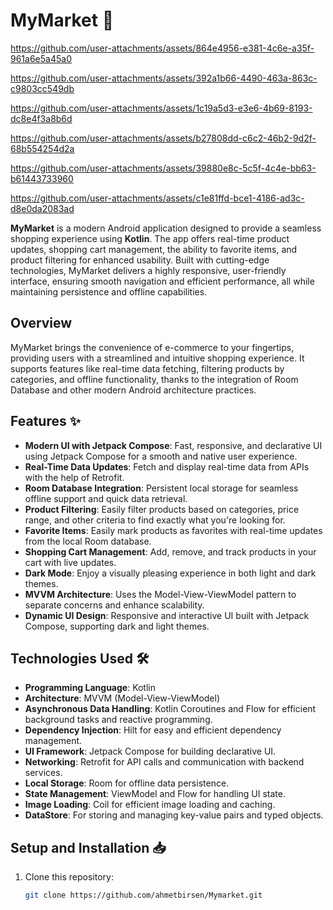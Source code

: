 # MyMarket 🛒

https://github.com/user-attachments/assets/864e4956-e381-4c6e-a35f-961a6e5a45a0

https://github.com/user-attachments/assets/392a1b66-4490-463a-863c-c9803cc549db

https://github.com/user-attachments/assets/1c19a5d3-e3e6-4b69-8193-dc8e4f3a8b6d

https://github.com/user-attachments/assets/b27808dd-c6c2-46b2-9d2f-68b554254d2a

https://github.com/user-attachments/assets/39880e8c-5c5f-4c4e-bb63-b61443733960

https://github.com/user-attachments/assets/c1e81ffd-bce1-4186-ad3c-d8e0da2083ad

**MyMarket** is a modern Android application designed to provide a seamless shopping experience using **Kotlin**. The app offers real-time product updates, shopping cart management, the ability to favorite items, and product filtering for enhanced usability. Built with cutting-edge technologies, MyMarket delivers a highly responsive, user-friendly interface, ensuring smooth navigation and efficient performance, all while maintaining persistence and offline capabilities.

## Overview

MyMarket brings the convenience of e-commerce to your fingertips, providing users with a streamlined and intuitive shopping experience. It supports features like real-time data fetching, filtering products by categories, and offline functionality, thanks to the integration of Room Database and other modern Android architecture practices.

## Features ✨

- **Modern UI with Jetpack Compose**: Fast, responsive, and declarative UI using Jetpack Compose for a smooth and native user experience.
- **Real-Time Data Updates**: Fetch and display real-time data from APIs with the help of Retrofit.
- **Room Database Integration**: Persistent local storage for seamless offline support and quick data retrieval.
- **Product Filtering**: Easily filter products based on categories, price range, and other criteria to find exactly what you're looking for.
- **Favorite Items**: Easily mark products as favorites with real-time updates from the local Room database.
- **Shopping Cart Management**: Add, remove, and track products in your cart with live updates.
- **Dark Mode**: Enjoy a visually pleasing experience in both light and dark themes.
- **MVVM Architecture**: Uses the Model-View-ViewModel pattern to separate concerns and enhance scalability.
- **Dynamic UI Design**: Responsive and interactive UI built with Jetpack Compose, supporting dark and light themes.

## Technologies Used 🛠

- **Programming Language**: Kotlin
- **Architecture**: MVVM (Model-View-ViewModel)
- **Asynchronous Data Handling**: Kotlin Coroutines and Flow for efficient background tasks and reactive programming.
- **Dependency Injection**: Hilt for easy and efficient dependency management.
- **UI Framework**: Jetpack Compose for building declarative UI.
- **Networking**: Retrofit for API calls and communication with backend services.
- **Local Storage**: Room for offline data persistence.
- **State Management**: ViewModel and Flow for handling UI state.
- **Image Loading**: Coil for efficient image loading and caching.
- **DataStore**: For storing and managing key-value pairs and typed objects.

## Setup and Installation 📥

1. Clone this repository:
   ```bash
   git clone https://github.com/ahmetbirsen/Mymarket.git


